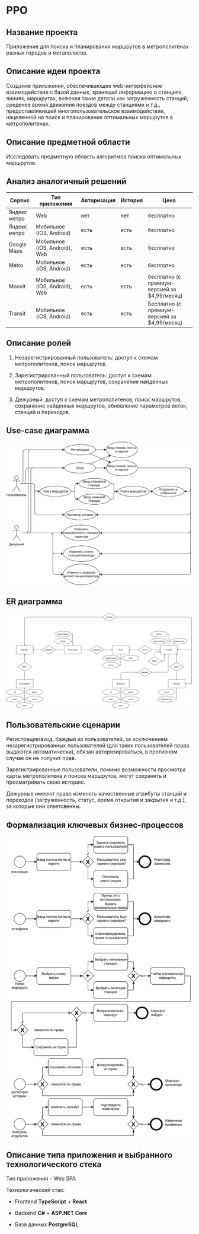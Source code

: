 # PPO

## Название проекта

Приложение для поиска и планирования маршрутов в метрополитенах разных городов и мегаполисов.

## Описание идеи проекта

Создание приложения, обеспечивающее web-интерфейсное взаимодействие с базой данных, хранящей информацию о станциях, линиях, маршрутах, включая такие детали как загруженность станций, среденее время движения поездов между станциями и т.д., предоставляюещей многопользовательское взаимодействие, нацеленной на поиск и планирование оптимальных маршрутов в метрополитенах.

## Описание предметной области

Исследовать предметную область алгоритмов поиска оптимальных маршрутов.

## Анализ аналогичный решений

Сервис|Тип приложения|Авторизация|История|Цена
------|--------------|-----------|-------|----
Яндекс метро|Web|нет|нет|бесплатно
Яндекс метро|Мобильное (IOS, Android)|есть|есть|бесплатно
Google Maps|Мобильное (iOS, Android), Web|есть|есть|бесплатно
Metro|Мобильное (iOS, Android)|есть|есть|бесплатно
Moovit|Мобильное (iOS, Android), Web|есть|есть|бесплатно (с премиум-версией за $4,99/месяц)
Transit|Мобильное (iOS, Android)|есть|есть|Бесплатно (с премиум-версией за $4,99/месяц)

## Описание ролей

1. Незарегистрированный пользователь: доступ к схемам метрополитенов, поиск маршрутов.

2. Зарегистрированный пользователь: доступ к схемам метрополитенов, поиск маршрутов, сохранение найденных маршрутов.

3. Дежурный: доступ к схемам метрополитенов, поиск маршрутов, сохранение найденных маршрутов, обновление параметров веток, станций и переходов.

## Use-case диаграмма

![Use-Case - диаграмма](/images//charts/use-case.svg)

## ER диаграмма

![ER - диаграмма](/images//charts/ER.svg)

## Пользовательские сценарии

Регистрация/вход. Каждый из пользователей, за исключением незарегистрированных пользователей (для таких пользователей права выдаются автоматически), обязан авторизироваться, в противном случае он не получит прав.

Зарегистрированные пользователи, помимо возможности просмотра карты метрополитена и поиска маршрутов, могут сохранять и просматривать свою историю.

Дежурные имееют право изменять качественные атрибуты станций и переходов (загруженность, статус, время открытия и закрытия и т.д.), за которые они ответсвенны.

## Формализация ключевых бизнес-процессов

![BPMN - диаграмма](/images/charts/BPMN.svg)

## Описание типа приложения и выбранного технологического стека

Тип приложения - Web SPA

Технологический стек:

- Frontend __TypeScript__ + __React__

- Backend __C#__ +  __ASP.NET Core__

- База данных __PostgreSQL__



